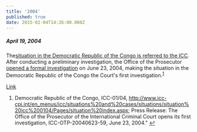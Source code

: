 ```yaml
---
title: '2004'
published: true
date: 2015-02-04T14:26:00.000Z
---
```



##### April 19, 2004

The[situation in the Democratic Republic of the Congo is referred to the ICC](http://www.icc-cpi.int/en_menus/icc/situations%20and%20cases/situations/situation%20icc%200104/press%20releases/Pages/prosecutor%20receives%20referral%20of%20the%20situation%20in%20the%20democratic%20republic%20of%20congo.aspx)[](http://www.icc-cpi.int/en_menus/icc/press%2520and%2520media/press%2520releases/2004/Pages/prosecutor%2520receives%2520referral%2520of%2520the%2520situation%2520in%2520the%2520democratic%2520republic%2520of%2520congo.aspx). After conducting a preliminary investigation, the Office of the Prosecutor [opened a formal investigation](http://www.icc-cpi.int/en_menus/icc/press%20and%20media/press%20releases/2004/Pages/the%20office%20of%20the%20prosecutor%20of%20the%20international%20criminal%20court%20opens%20its%20first%20investigation.aspx) on June 23, 2004, making the situation in the Democratic Republic of the Congo the Court's first investigation.<sup id="fnref:source2004"><a class="footnote" href="#fn:source2004">1</a></sup>

[Link](http://www.icc-cpi.int/en_menus/icc/press%20and%20media/press%20releases/2004/Pages/the%20office%20of%20the%20prosecutor%20of%20the%20international%20criminal%20court%20opens%20its%20first%20investigation.aspx)

<div class="footnotes"><ol><li id="fn:source2004"><p>Democratic Republic of the Congo, ICC-01/04, <a href="http://www.icc-cpi.int/en_menus/icc/situations%2520and%2520cases/situations/situation%2520icc%25200104/Pages/situation%2520index.aspx">http://www.icc-cpi.int/en_menus/icc/situations%20and%20cases/situations/situation%20icc%200104/Pages/situation%20index.aspx</a>; Press Release: The Office of the Prosecutor of the International Criminal Court opens its first investigation, ICC-OTP-20040623-59, June 23, 2004." <a class="reversefootnote" href="#fnref:source2004">↩</a></p></li></ol></div>